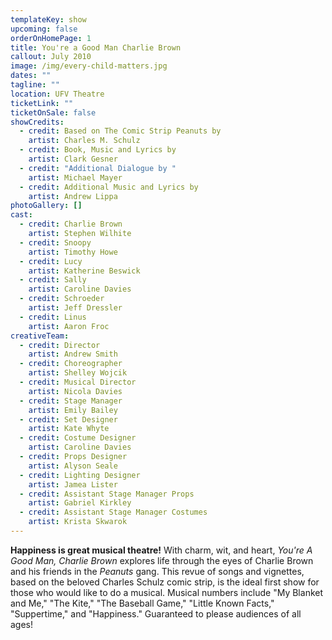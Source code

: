 ```yaml
---
templateKey: show
upcoming: false
orderOnHomePage: 1
title: You're a Good Man Charlie Brown
callout: July 2010
image: /img/every-child-matters.jpg
dates: ""
tagline: ""
location: UFV Theatre
ticketLink: ""
ticketOnSale: false
showCredits:
  - credit: Based on The Comic Strip Peanuts by
    artist: Charles M. Schulz
  - credit: Book, Music and Lyrics by
    artist: Clark Gesner
  - credit: "Additional Dialogue by "
    artist: Michael Mayer
  - credit: Additional Music and Lyrics by
    artist: Andrew Lippa
photoGallery: []
cast:
  - credit: Charlie Brown
    artist: Stephen Wilhite
  - credit: Snoopy
    artist: Timothy Howe
  - credit: Lucy
    artist: Katherine Beswick
  - credit: Sally
    artist: Caroline Davies
  - credit: Schroeder
    artist: Jeff Dressler
  - credit: Linus
    artist: Aaron Froc
creativeTeam:
  - credit: Director
    artist: Andrew Smith
  - credit: Choreographer
    artist: Shelley Wojcik
  - credit: Musical Director
    artist: Nicola Davies
  - credit: Stage Manager
    artist: Emily Bailey
  - credit: Set Designer
    artist: Kate Whyte
  - credit: Costume Designer
    artist: Caroline Davies
  - credit: Props Designer
    artist: Alyson Seale
  - credit: Lighting Designer
    artist: Jamea Lister
  - credit: Assistant Stage Manager Props
    artist: Gabriel Kirkley
  - credit: Assistant Stage Manager Costumes
    artist: Krista Skwarok
---
```

**Happiness is great musical theatre!** With charm, wit, and heart, *You're A Good Man, Charlie Brown* explores life through the eyes of Charlie Brown and his friends in the *Peanuts* gang. This revue of songs and vignettes, based on the beloved Charles Schulz comic strip, is the ideal first show for those who would like to do a musical. Musical numbers include "My Blanket and Me," "The Kite," "The Baseball Game," "Little Known Facts," "Suppertime," and "Happiness." Guaranteed to please audiences of all ages!